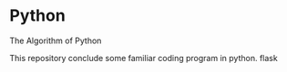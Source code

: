 # Python
The Algorithm of Python

This repository conclude some familiar coding program in python.
flask
